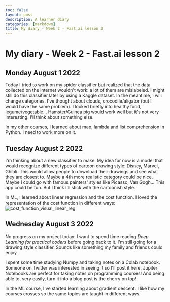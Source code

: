 ```yaml
---
toc: false
layout: post
description: A learner diary
categories: [markdown]
title: My diary - Week 2 - Fast.ai lesson 2
---
```

# My diary - Week 2 - Fast.ai lesson 2


## Monday August 1 2022

Today I tried to work on my spider classifier but realized that the data collected on the internet wouldn't work: a lot of them are mislabeled.
I might still do this classifier later by using a Kaggle dataset. In the meantime, I will change categories. I've thought about clouds,
crocodile/aligator (but I would have the same problem). I looked briefly into healthy food, legume/vegetable... Hamster/Guinea pig would work well
but it's not very interesting. I'll think about something else.

In my other courses, I learned about map, lambda and list comprehension in Python. I need to work more on it.

## Tuesday August 2 2022

I'm thinking about a new classifier to make. My idea for now is a model that would recognize different types of cartoon drawing style: Disney, Marvel, Ghibli.
This would allow people to download their drawings and see what they are closest to. Maybe a 4th more realistic category could be nice. Maybe I could go
with famous painters' styles like Picasso, Van Gogh... This app could be fun. But I think I'll stick with the cartoonish style.

In ML, I learned about linear regression and the cost function. I loved the representation of the cost function in different ways:
![cost_function_visual_linear_reg](https://user-images.githubusercontent.com/87048479/182500222-2549f04e-e6e8-42c5-97e2-56a8764fb1bd.png)

## Wednesday August 3 2022

No progress on my project today: I want to spend time reading *Deep Learning for practical coders* before going back to it. I'm still going for a drawing style classifier. Sounds like something my family and friends could enjoy.

I spent some time studying Numpy and taking notes on a Colab notebook. Someone on Twitter was interested in seeing it so I'll post it here.
Jupiter Notebooks are perfect for taking notes on programming courses! And being able to, very easily, turn it into a blog post is the cherry on top!

In the ML course, I've started learning about gradient descent. I like how my courses crosses so the same topics are taught in different ways.
